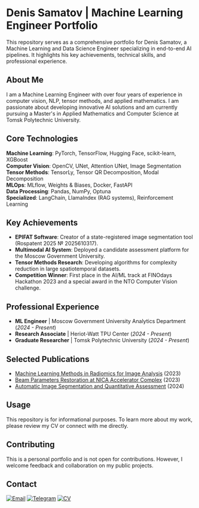 # Denis Samatov | Machine Learning Engineer Portfolio

This repository serves as a comprehensive portfolio for Denis Samatov, a Machine Learning and Data Science Engineer specializing in end-to-end AI pipelines. It highlights his key achievements, technical skills, and professional experience.

## About Me

I am a Machine Learning Engineer with over four years of experience in computer vision, NLP, tensor methods, and applied mathematics. I am passionate about developing innovative AI solutions and am currently pursuing a Master's in Applied Mathematics and Computer Science at Tomsk Polytechnic University.

## Core Technologies

**Machine Learning**: PyTorch, TensorFlow, Hugging Face, scikit-learn, XGBoost  
**Computer Vision**: OpenCV, UNet, Attention UNet, Image Segmentation  
**Tensor Methods**: TensorLy, Tensor QR Decomposition, Modal Decomposition  
**MLOps**: MLflow, Weights & Biases, Docker, FastAPI  
**Data Processing**: Pandas, NumPy, Optuna  
**Specialized**: LangChain, LlamaIndex (RAG systems), Reinforcement Learning

## Key Achievements

- **EPIFAT Software**: Creator of a state-registered image segmentation tool (Rospatent 2025 № 2025610317).
- **Multimodal AI System**: Deployed a candidate assessment platform for the Moscow Government University.
- **Tensor Methods Research**: Developing algorithms for complexity reduction in large spatiotemporal datasets.
- **Competition Winner**: First place in the AI/ML track at FINOdays Hackathon 2023 and a special award in the NTO Computer Vision challenge.

## Professional Experience

- **ML Engineer** | Moscow Government University Analytics Department (_2024 - Present_)
- **Research Associate** | Heriot-Watt TPU Center (_2024 - Present_)
- **Graduate Researcher** | Tomsk Polytechnic University (_2024 - Present_)

## Selected Publications

- [Machine Learning Methods in Radiomics for Image Analysis](http://sopromat.imm.uran.ru/kungurka/Proceedings-2023.pdf) (2023)
- [Beam Parameters Restoration at NICA Accelerator Complex](https://students.jinr.ru/uploads/report_files/report_student_1844_project_274.pdf) (2023)
- [Automatic Image Segmentation and Quantitative Assessment](https://conf-prfn.org/Arch/Proceedings_2024_vol_3.pdf) (2024)

## Usage

This repository is for informational purposes. To learn more about my work, please review my CV or connect with me directly.

## Contributing

This is a personal portfolio and is not open for contributions. However, I welcome feedback and collaboration on my public projects.

## Contact

[![Email](https://img.shields.io/badge/Email-D14836?style=flat&logo=gmail&logoColor=white)](mailto:denissamatov470@gmail.com)
[![Telegram](https://img.shields.io/badge/Telegram-2CA5E0?style=flat&logo=telegram&logoColor=white)](https://t.me/SamatovDS)
[![CV](https://img.shields.io/badge/CV-PDF-red?style=flat&logo=adobeacrobatreader&logoColor=white)](https://github.com/denis-samatov/denis-samatov/blob/main/CV_SamatovDS.pdf)
